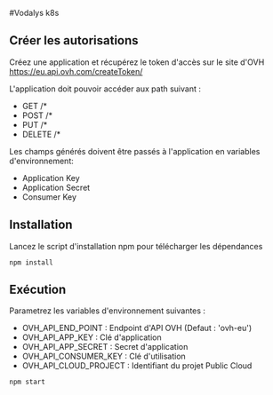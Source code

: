 #Vodalys k8s
## Créer les autorisations
Créez une application et récupérez le token d'accès sur le site d'OVH https://eu.api.ovh.com/createToken/ 

L'application doit pouvoir accéder aux path suivant : 
- GET /*
- POST /* 
- PUT /* 
- DELETE /*
 
Les champs générés doivent être passés à l'application en variables d'environnement:
- Application Key
- Application Secret
- Consumer Key

## Installation 
Lancez le script d'installation npm pour télécharger les dépendances
```
npm install
```

## Exécution 
Parametrez les variables d'environnement suivantes : 
- OVH_API_END_POINT : Endpoint d'API OVH (Defaut : 'ovh-eu')
- OVH_API_APP_KEY : Clé d'application 
- OVH_API_APP_SECRET : Secret d'application
- OVH_API_CONSUMER_KEY : Clé d'utilisation 
- OVH_API_CLOUD_PROJECT : Identifiant du projet Public Cloud


```
npm start 
```